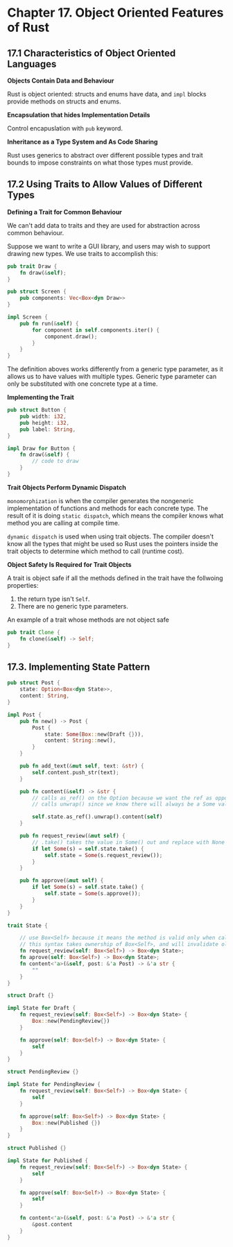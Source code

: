 # Chapter 17. Object Oriented Features of Rust

## 17.1 Characteristics of Object Oriented Languages

**Objects Contain Data and Behaviour**

Rust is object oriented: structs and enums have data, and `impl` blocks provide methods on structs and enums.

**Encapsulation that hides Implementation Details**

Control encapuslation with `pub` keyword.

**Inheritance as a Type System and As Code Sharing**

Rust uses generics to abstract over different possible types and trait bounds to impose constraints on what those types must provide.

## 17.2 Using Traits to Allow Values of Different Types

**Defining a Trait for Common Behaviour**

We can't add data to traits and they are used for abstraction across common behaviour.

Suppose we want to write a GUI library, and users may wish to support drawing new types. We use traits to accomplish this:

```rust
pub trait Draw {
    fn draw(&self);
}
```

```rust
pub struct Screen {
    pub components: Vec<Box<dyn Draw>>
}

impl Screen {
    pub fn run(&self) {
        for component in self.components.iter() {
            component.draw();
        }
    }
}
```

The definition aboves works differently from a generic type parameter, as it allows us to have values with multiple types. Generic type parameter can only be substituted with one concrete type at a time.


**Implementing the Trait**

```rust
pub struct Button {
    pub width: i32,
    pub height: i32,
    pub label: String,
}

impl Draw for Button {
    fn draw(&self) {
        // code to draw
    }
}
```

**Trait Objects Perform Dynamic Dispatch**

`monomorphization` is when the compiler generates the nongeneric implementation of functions and methods for each concrete type. The result of it is doing `static dispatch`, which means the compiler knows what method you are calling at compile time.

`dynamic dispatch` is used when using trait objects. The compiler doesn't know all the types that might be used so Rust uses the pointers inside the trait objects to determine which method to call (runtime cost).

**Object Safety Is Required for Trait Objects**

A trait is object safe if all the methods defined in the trait have the follwoing properties:
1. the return type isn't `Self`.
2. There are no generic type parameters.


An example of a trait whose methods are not object safe

```rust
pub trait Clone {
    fn clone(&self) -> Self;
}
```

## 17.3. Implementing State Pattern

```rust
pub struct Post {
    state: Option<Box<dyn State>>,
    content: String,
}

impl Post {
    pub fn new() -> Post {
        Post {
            state: Some(Box::new(Draft {})),
            content: String::new(),
        }
    }

    pub fn add_text(&mut self, text: &str) {
        self.content.push_str(text);
    }

    pub fn content(&self) -> &str {
        // calls as_ref() on the Option because we want the ref as opposed to ownership
        // calls unwrap() since we know there will always be a Some value

        self.state.as_ref().unwrap().content(self)
    }

    pub fn request_review(&mut self) {
        // .take() takes the value in Some() out and replace with None
        if let Some(s) = self.state.take() {
            self.state = Some(s.request_review());
        }
    }

    pub fn approve(&mut self) {
        if let Some(s) = self.state.take() {
            self.state = Some(s.approve());
        }
    }
}
```

```rust
trait State {

    // use Box<Self> because it means the method is valid only when called on a Box holding the type
    // this syntax takes ownership of Box<Self>, and will invalidate old state
    fn request_review(self: Box<Self>) -> Box<dyn State>;
    fn aprove(self: Box<Self>) -> Box<dyn State>;
    fn content<'a>(&self, post: &'a Post) -> &'a str {
        ""
    }
}
```

```rust
struct Draft {}

impl State for Draft {
    fn request_review(self: Box<Self>) -> Box<dyn State> {
        Box::new(PendingReview{})
    }

    fn approve(self: Box<Self>) -> Box<dyn State> {
        self
    }
}

struct PendingReview {}

impl State for PendingReview {
    fn request_review(self: Box<Self>) -> Box<dyn State> {
        self
    }

    fn approve(self: Box<Self>) -> Box<dyn State> {
        Box::new(Published {})
    }
}

struct Published {}

impl State for Published {
    fn request_review(self: Box<Self>) -> Box<dyn State> {
        self
    }

    fn approve(self: Box<Self>) -> Box<dyn State> {
        self
    }

    fn content<'a>(&self, post: &'a Post) -> &'a str {
        &post.content
    }
}
```